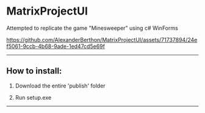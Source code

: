 # MatrixProjectUI
Attempted to replicate the game "Minesweeper" using c# WinForms

https://github.com/AlexanderBerthon/MatrixProjectUI/assets/71737894/24ef5061-9ccb-4b68-9ade-1ed47cd5e69f

__________________________________________________________________

<H2>How to install:</H2>

1. Download the entire 'publish' folder

2. Run setup.exe

__________________________________________________________________

